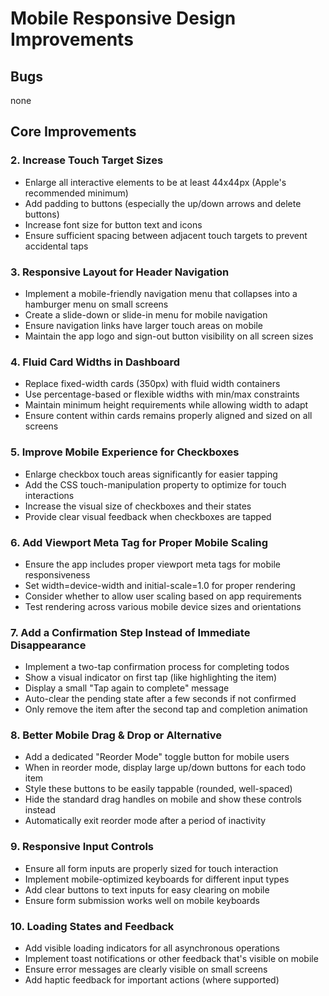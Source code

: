 # Mobile Responsive Design Improvements

## Bugs
none

## Core Improvements



### 2. Increase Touch Target Sizes
- Enlarge all interactive elements to be at least 44x44px (Apple's recommended minimum)
- Add padding to buttons (especially the up/down arrows and delete buttons)
- Increase font size for button text and icons
- Ensure sufficient spacing between adjacent touch targets to prevent accidental taps

### 3. Responsive Layout for Header Navigation
- Implement a mobile-friendly navigation menu that collapses into a hamburger menu on small screens
- Create a slide-down or slide-in menu for mobile navigation
- Ensure navigation links have larger touch areas on mobile
- Maintain the app logo and sign-out button visibility on all screen sizes

### 4. Fluid Card Widths in Dashboard
- Replace fixed-width cards (350px) with fluid width containers
- Use percentage-based or flexible widths with min/max constraints
- Maintain minimum height requirements while allowing width to adapt
- Ensure content within cards remains properly aligned and sized on all screens

### 5. Improve Mobile Experience for Checkboxes
- Enlarge checkbox touch areas significantly for easier tapping
- Add the CSS touch-manipulation property to optimize for touch interactions
- Increase the visual size of checkboxes and their states
- Provide clear visual feedback when checkboxes are tapped

### 6. Add Viewport Meta Tag for Proper Mobile Scaling
- Ensure the app includes proper viewport meta tags for mobile responsiveness
- Set width=device-width and initial-scale=1.0 for proper rendering
- Consider whether to allow user scaling based on app requirements
- Test rendering across various mobile device sizes and orientations

### 7. Add a Confirmation Step Instead of Immediate Disappearance
- Implement a two-tap confirmation process for completing todos
- Show a visual indicator on first tap (like highlighting the item)
- Display a small "Tap again to complete" message
- Auto-clear the pending state after a few seconds if not confirmed
- Only remove the item after the second tap and completion animation

### 8. Better Mobile Drag & Drop or Alternative
- Add a dedicated "Reorder Mode" toggle button for mobile users
- When in reorder mode, display large up/down buttons for each todo item
- Style these buttons to be easily tappable (rounded, well-spaced)
- Hide the standard drag handles on mobile and show these controls instead
- Automatically exit reorder mode after a period of inactivity

### 9. Responsive Input Controls
- Ensure all form inputs are properly sized for touch interaction
- Implement mobile-optimized keyboards for different input types
- Add clear buttons to text inputs for easy clearing on mobile
- Ensure form submission works well on mobile keyboards

### 10. Loading States and Feedback
- Add visible loading indicators for all asynchronous operations
- Implement toast notifications or other feedback that's visible on mobile
- Ensure error messages are clearly visible on small screens
- Add haptic feedback for important actions (where supported)
